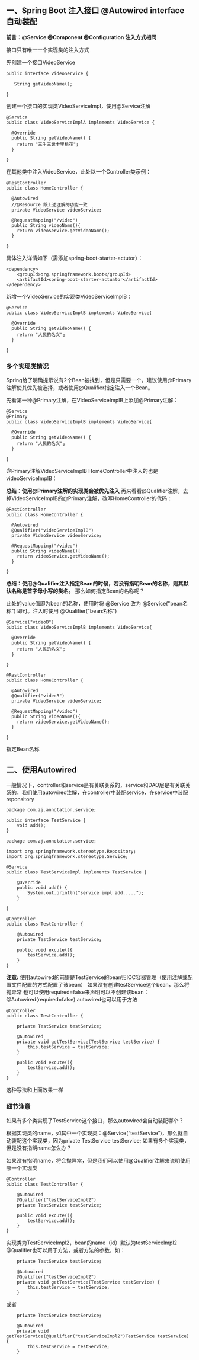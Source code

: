 ## 一、Spring Boot 注入接口 @Autowired interface 自动装配

**前言：@Service @Component @Configuration 注入方式相同**

接口只有唯一一个实现类的注入方式

先创建一个接口VideoService
```
public interface VideoService {

   String getVideoName();

}
```
创建一个接口的实现类VideoServiceImpl，使用@Service注解
```
@Service
public class VideoServiceImplA implements VideoService {

  @Override
  public String getVideoName() {
    return "三生三世十里桃花";
  }

}
```
在其他类中注入VideoService，此处以一个Controller类示例：

```
@RestController
public class HomeController {

  @Autowired
  //@Resource 跟上述注解的功能一致
  private VideoService videoService;

  @RequestMapping("/video")
  public String videoName(){
    return videoService.getVideoName();
  }

}
```


具体注入详情如下（需添加spring-boot-starter-actutor）：

```
<dependency>
	<groupId>org.springframework.boot</groupId>
	<artifactId>spring-boot-starter-actuator</artifactId>
</dependency>

```



新增一个VideoService的实现类VideoServiceImplB：
```
@Service
public class VideoServiceImplB implements VideoService{

  @Override
  public String getVideoName() {
    return "人民的名义";
  }

}
```


### 多个实现类情况

Spring给了明确提示说有2个Bean被找到，但是只需要一个。建议使用@Primary注解使其优先被选择，或者使用@Qualifier指定注入一个Bean。

先看第一种@Primary注解，在VideoServiceImplB上添加@Primary注解：
```
@Service
@Primary
public class VideoServiceImplB implements VideoService{

  @Override
  public String getVideoName() {
    return "人民的名义";
  }

}
```


@Primary注解VideoServiceImplB
HomeController中注入的也是videoServiceImplB：


**总结：使用@Primary注解的实现类会被优先注入**
再来看看@Qualifier注解，去掉VideoServiceImplB的@Primary注解，改写HomeController的代码：
```
@RestController
public class HomeController {

  @Autowired
  @Qualifier("videoServiceImplB")
  private VideoService videoService;

  @RequestMapping("/video")
  public String videoName(){
    return videoService.getVideoName();
  }

}
```

**总结：使用@Qualifier注入指定Bean的时候，若没有指明Bean的名称，则其默认名称是首字母小写的类名。**
那么如何指定Bean的名称呢？

此处的value值即为bean的名称，使用时将 @Service 改为 @Service("bean名称") 即可。注入时使用 @Qualifier("bean名称")
```
@Service("videoB")
public class VideoServiceImplB implements VideoService{

  @Override
  public String getVideoName() {
    return "人民的名义";
  }

}
```


```
@RestController
public class HomeController {

  @Autowired
  @Qualifier("videoB")
  private VideoService videoService;

  @RequestMapping("/video")
  public String videoName(){
    return videoService.getVideoName();
  }

}
```
指定Bean名称




## 二、使用Autowired

一般情况下，controller和service是有关联关系的，service和DAO层是有关联关系的，我们使用autowired注解，在controller中装配service，在service中装配reponsitory
```
package com.zj.annotation.service;

public interface TestService {
    void add();
}

```

```
package com.zj.annotation.service;

import org.springframework.stereotype.Repository;
import org.springframework.stereotype.Service;

@Service 
public class TestServiceImpl implements TestService {

    @Override
    public void add() {
        System.out.println("service impl add.....");
    }

}
```
```
@Controller
public class TestController {

    @Autowired
    private TestService testService;

    public void excute(){
        testService.add();
    }
}

```
**注意:** 使用autowired的前提是TestService的bean归IOC容器管理（使用注解或配置文件配置的方式配置了该bean）
如果没有创建testService这个bean，那么将抛异常
也可以使用required=false来声明可以不创建该bean：@Autowired(required=false)
autowired也可以用于方法

```
@Controller
public class TestController {

    private TestService testService;

    @Autowired
    private void getTestService(TestService testService) {
        this.testService = testService;
    }

    public void excute(){
        testService.add();
    }
}
```

这种写法和上面效果一样

### 细节注意

如果有多个类实现了TestService这个接口，那么autowired会自动装配哪个？

根据实现类的name，如其中一个实现类：@Service(“testService”)，那么就自动装配这个实现类，因为private TestService testService;
如果有多个实现类，但是没有指明name怎么办？

如果没有指明name，将会抛异常，但是我们可以使用@Qualifier注解来说明使用哪一个实现类

```
@Controller
public class TestController {

    @Autowired
    @Qualifier("testServiceImpl2")
    private TestService testService;

    public void excute(){
        testService.add();
    }
}
```

实现类为TestServiceImpl2，bean的name（id）默认为testServiceImpl2
@Qualifier也可以用于方法，或者方法的参数，如：

```
    private TestService testService;

    @Autowired
    @Qualifier("testServiceImpl2")
    private void getTestService(TestService testService) {
        this.testService = testService;
    }
```

或者

```
    private TestService testService;

    @Autowired
    private void getTestService(@Qualifier("testServiceImpl2")TestService testService) {
        this.testService = testService;
    }

```
